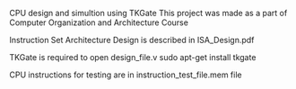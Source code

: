 CPU design and simultion using TKGate
This project was made as a part of Computer Organization and Architecture Course


Instruction Set Architecture Design is described in ISA_Design.pdf

TKGate is required to open design_file.v
sudo apt-get install tkgate

CPU instructions for testing are in instruction_test_file.mem file
